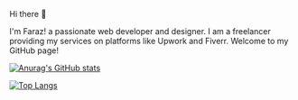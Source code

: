 Hi there 👋

I'm Faraz! a passionate web developer and designer. I am a freelancer providing my services on platforms like Upwork and Fiverr. Welcome to my GitHub page!

[![Anurag's GitHub stats](https://github-readme-stats.vercel.app/api?username=farazkhan2000)](https://github.com/anuraghazra/github-readme-stats)

[![Top Langs](https://github-readme-stats.vercel.app/api/top-langs/?username=farazkhan2000)](https://github.com/anuraghazra/github-readme-stats)
